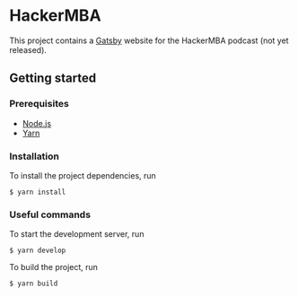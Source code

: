 # HackerMBA

This project contains a [Gatsby](https://www.gatsbyjs.org/) website for the HackerMBA podcast (not yet released).

## Getting started

### Prerequisites

* [Node.js](https://nodejs.org/en/)
* [Yarn](https://classic.yarnpkg.com/en/)

### Installation

To install the project dependencies, run

    $ yarn install

### Useful commands

To start the development server, run

    $ yarn develop

To build the project, run

    $ yarn build
